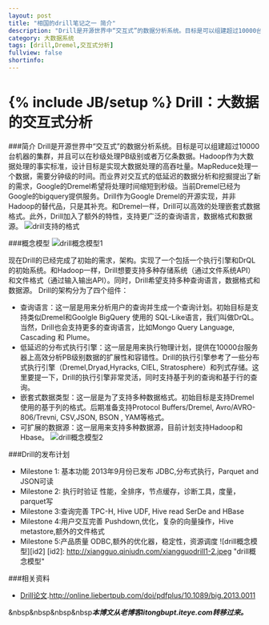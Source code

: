 ```yaml
---
layout: post
title: "相国的drill笔记之一 简介"
description: "Drill是开源世界中“交互式”的数据分析系统。目标是可以组建超过10000台机器的集群，并且可以在秒级处理PB级别或者万亿条数据。"
category: 大数据系统
tags: [drill,Dremel,交互式分析]
fullview: false
shortinfo: 
---
```


{% include JB/setup %}
Drill：大数据的交互式分析
====================

###简介
Drill是开源世界中“交互式”的数据分析系统。目标是可以组建超过10000台机器的集群，并且可以在秒级处理PB级别或者万亿条数据。Hadoop作为大数据处理的事实标准，设计目标是实现大数据处理的高吞吐量。MapReduce处理一个数据，需要分钟级的时间。而业界对交互式的低延迟的数据分析和挖掘提出了新的需求，Google的Dremel希望将处理时间缩短到秒级。当前Dremel已经为Google的bigquery提供服务。Drill作为Google Dremel的开源实现，并非Hadoop的替代品，只是其补充。和Dremel一样，Drill可以高效的处理嵌套式数据格式。此外，Drill加入了额外的特性，支持更广泛的查询语言，数据格式和数据源。
![drill支持的格式](http://xiangguo.qiniudn.com/xiangguodrill1-1.jpeg "drill支持的格式")

###概念模型
![drill概念模型1](http://xiangguo.qiniudn.com/xiangguodrill1-2.jpeg "drill概念模型1")

现在Drill的已经完成了初始的需求，架构。实现了一个包括一个执行引擎和DrQL的初始系统。和Hadoop一样，Drill想要支持多种存储系统（通过文件系统API）和文件格式（通过输入输出API）。同时，Drill希望支持多种查询语言，数据格式和数据源。
Drill的架构分为了四个组件：
- 查询语言：这一层是用来分析用户的查询并生成一个查询计划。初始目标是支持类似Dremel和Goolgle BigQuery 使用的 SQL-Like语言，我们叫做DrQL。当然，Drill也会支持更多的查询语言，比如Mongo Query Language, Cascading 和 Plume。
- 低延迟的分布式执行引擎：这一层是用来执行物理计划，提供在10000台服务器上高效分析PB级别数据的扩展性和容错性。Drill的执行引擎参考了一些分布式执行引擎（Dremel,Dryad,Hyracks, CIEL, Stratosphere）和列式存储。这里要提一下，Drill的执行引擎非常灵活，同时支持基于列的查询和基于行的查询。
- 嵌套式数据类型：这一层是为了支持多种数据格式。初始目标是支持Dremel使用的基于列的格式。后期准备支持Protocol Buffers/Dremel, Avro/AVRO-806/Trevni, CSV,JSON, BSON , YAM等格式。
- 可扩展的数据源：这一层用来支持多种数据源，目前计划支持Hadoop和Hbase。
![drill概念模型2](http://xiangguo.qiniudn.com/xiangguodrill1-3.jpeg "drill概念模型2")


###Drill的发布计划
- Milestone 1: 基本功能 2013年9月份已发布
JDBC,分布式执行，Parquet and JSON可读
- Milestone 2: 执行时验证
性能，全排序，节点缓存，诊断工具，度量，parquet写
- Milestone 3:查询完善
TPC-H, Hive UDF, Hive read SerDe and HBase
- Milestone 4:用户交互完善
Pushdown,优化，复杂的向量操作，Hive metastore,额外的文件格式
- Milestone 5:产品质量
ODBC,额外的优化器，稳定性，资源调度
![drill概念模型][id2]
[id2]: http://xiangguo.qiniudn.com/xiangguodrill1-2.jpeg "drill概念模型"


###相关资料
- [Drill论文](http://online.liebertpub.com/doi/pdfplus/10.1089/big.2013.0011).http://online.liebertpub.com/doi/pdfplus/10.1089/big.2013.0011    


&nbsp&nbsp&nbsp&nbsp***本博文从老博客litongbupt.iteye.com转移过来。***
